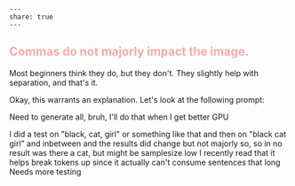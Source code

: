 ```
---  
share: true  
---  
```

<font 
color=F1ACAB><h2>Commas do not majorly impact the image. </h2></font>
Most beginners think they do, but they don't. They slightly help with separation, and that's it. 

Okay, this warrants an explanation. Let's look at the following prompt:

Need to generate all, bruh, I'll do that when I get better GPU

I did a test on "black, cat, girl" or something like that and then on "black cat girl" and inbetween and the results did change but not majorly so, so in no result was there a cat, but might be samplesize low
I recently read that it helps break tokens up since it actually can't consume sentences that long
Needs more testing

